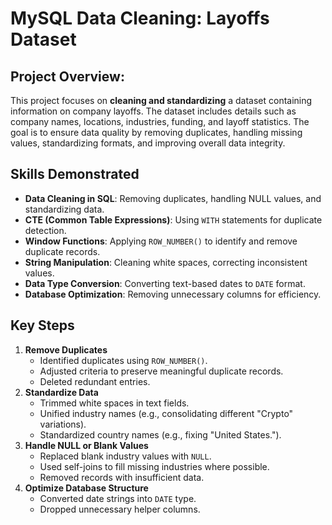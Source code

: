 # MySQL Data Cleaning: Layoffs Dataset

## Project Overview:
This project focuses on **cleaning and standardizing** a dataset containing information on company layoffs. The dataset includes details such as company names, locations, industries, funding, and layoff statistics. The goal is to ensure data quality by removing duplicates, handling missing values, standardizing formats, and improving overall data integrity.

## Skills Demonstrated
- **Data Cleaning in SQL**: Removing duplicates, handling NULL values, and standardizing data.
- **CTE (Common Table Expressions)**: Using `WITH` statements for duplicate detection.
- **Window Functions**: Applying `ROW_NUMBER()` to identify and remove duplicate records.
- **String Manipulation**: Cleaning white spaces, correcting inconsistent values.
- **Data Type Conversion**: Converting text-based dates to `DATE` format.
- **Database Optimization**: Removing unnecessary columns for efficiency.

## Key Steps
1. **Remove Duplicates**
   - Identified duplicates using `ROW_NUMBER()`.
   - Adjusted criteria to preserve meaningful duplicate records.
   - Deleted redundant entries.
2. **Standardize Data**
   - Trimmed white spaces in text fields.
   - Unified industry names (e.g., consolidating different "Crypto" variations).
   - Standardized country names (e.g., fixing "United States.").
3. **Handle NULL or Blank Values**
   - Replaced blank industry values with `NULL`.
   - Used self-joins to fill missing industries where possible.
   - Removed records with insufficient data.
4. **Optimize Database Structure**
   - Converted date strings into `DATE` type.
   - Dropped unnecessary helper columns.
